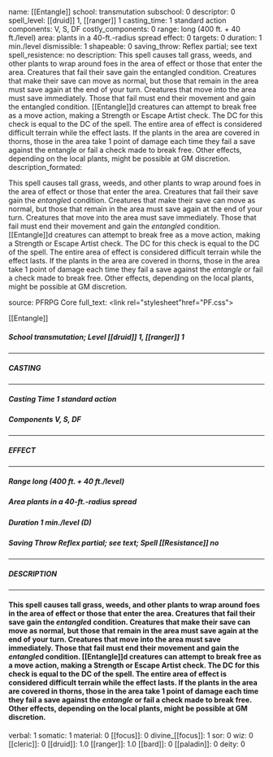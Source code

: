name: [[Entangle]]
school: transmutation
subschool: 0
descriptor: 0
spell_level: [[druid]] 1, [[ranger]] 1
casting_time: 1 standard action
components: V, S, DF
costly_components: 0
range: long (400 ft. + 40 ft./level)
area: plants in a 40-ft.-radius spread
effect: 0
targets: 0
duration: 1 min./level
dismissible: 1
shapeable: 0
saving_throw: Reflex partial; see text
spell_resistence: no
description: This spell causes tall grass, weeds, and other plants to wrap around foes in the area of effect or those that enter the area. Creatures that fail their save gain the entangled condition. Creatures that make their save can move as normal, but those that remain in the area must save again at the end of your turn. Creatures that move into the area must save immediately. Those that fail must end their movement and gain the entangled condition. [[Entangle]]d creatures can attempt to break free as a move action, making a Strength or Escape Artist check. The DC for this check is equal to the DC of the spell. The entire area of effect is considered difficult terrain while the effect lasts. If the plants in the area are covered in thorns, those in the area take 1 point of damage each time they fail a save against the entangle or fail a check made to break free. Other effects, depending on the local plants, might be possible at GM discretion.
description_formated: <p>This spell causes tall grass, weeds, and other plants to wrap around foes in the area of effect or those that enter the area. Creatures that fail their save gain the <i>entangle</i>d condition. Creatures that make their save can move as normal, but those that remain in the area must save again at the end of your turn. Creatures that move into the area must save immediately. Those that fail must end their movement and gain the <i>entangle</i>d condition. [[Entangle]]d creatures can attempt to break free as a move action, making a Strength or Escape Artist check. The DC for this check is equal to the DC of the spell. The entire area of effect is considered difficult terrain while the effect lasts. If the plants in the area are covered in thorns, those in the area take 1 point of damage each time they fail a save against the <i>entangle</i> or fail a check made to break free. Other effects, depending on the local plants, might be possible at GM discretion.</p>
source: PFRPG Core
full_text: <link rel="stylesheet"href="PF.css"><div class="heading"><p class="alignleft">[[Entangle]]</p><div style="clear: both;"></div></div><div><h5><b>School </b>transmutation; <b>Level </b>[[druid]] 1, [[ranger]] 1</h5></div><hr/><div><h5><b>CASTING</b></h5></div><hr/><div><h5><b>Casting Time </b>1 standard action</h5><h5><b>Components </b>V, S, DF</h5></div><hr/><div><h5><b>EFFECT</b></h5></div><hr/><div><h5><b>Range </b>long (400 ft. + 40 ft./level)</h5><h5><b>Area </b>plants in a 40-ft.-radius spread</h5><h5><b>Duration </b>1 min./level (D)</h5><h5><b>Saving Throw </b>Reflex partial; see text; <b>Spell [[Resistance]] </b>no</h5></div><hr/><div><h5><b>DESCRIPTION</b></h5></div><hr/><div><h4><p>This spell causes tall grass, weeds, and other plants to wrap around foes in the area of effect or those that enter the area. Creatures that fail their save gain the <i>entangle</i>d condition. Creatures that make their save can move as normal, but those that remain in the area must save again at the end of your turn. Creatures that move into the area must save immediately. Those that fail must end their movement and gain the <i>entangle</i>d condition. [[Entangle]]d creatures can attempt to break free as a move action, making a Strength or Escape Artist check. The DC for this check is equal to the DC of the spell. The entire area of effect is considered difficult terrain while the effect lasts. If the plants in the area are covered in thorns, those in the area take 1 point of damage each time they fail a save against the <i>entangle</i> or fail a check made to break free. Other effects, depending on the local plants, might be possible at GM discretion.</p></h4></div>
verbal: 1
somatic: 1
material: 0
[[focus]]: 0
divine_[[focus]]: 1
sor: 0
wiz: 0
[[cleric]]: 0
[[druid]]: 1.0
[[ranger]]: 1.0
[[bard]]: 0
[[paladin]]: 0
deity: 0
